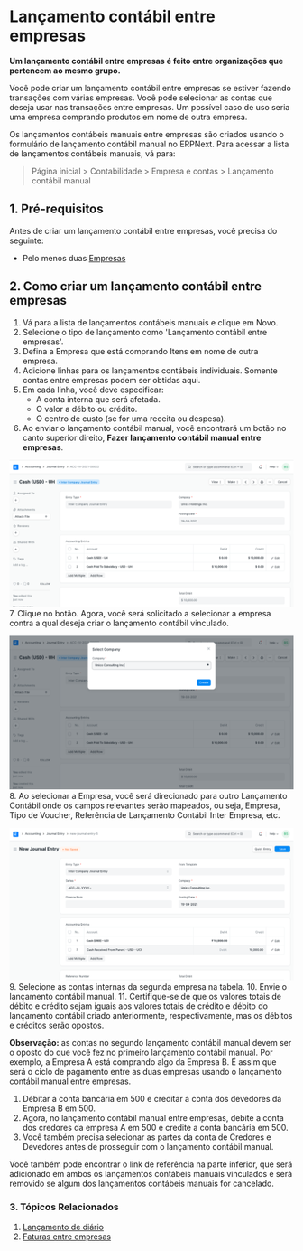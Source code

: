 # Lançamento contábil entre empresas



**Um lançamento contábil entre empresas é feito entre organizações que pertencem ao mesmo grupo.**


Você pode criar um lançamento contábil entre empresas se estiver fazendo transações com várias empresas.
Você pode selecionar as contas que deseja usar nas transações entre empresas. Um possível caso de uso seria uma empresa comprando produtos em nome de outra empresa.


Os lançamentos contábeis manuais entre empresas são criados usando o formulário de lançamento contábil manual no ERPNext. Para acessar a lista de lançamentos contábeis manuais, vá para:



> 
> Página inicial > Contabilidade > Empresa e contas > Lançamento contábil manual
> 
> 
> 


## 1. Pré-requisitos


Antes de criar um lançamento contábil entre empresas, você precisa do seguinte:


* Pelo menos duas [Empresas](/docs/pt/setting-up/company-setup)


## 2. Como criar um lançamento contábil entre empresas


1. Vá para a lista de lançamentos contábeis manuais e clique em Novo.
2. Selecione o tipo de lançamento como 'Lançamento contábil entre empresas'.
3. Defina a Empresa que está comprando Itens em nome de outra empresa.
4. Adicione linhas para os lançamentos contábeis individuais. Somente contas entre empresas podem ser obtidas aqui.
5. Em cada linha, você deve especificar:
	* A conta interna que será afetada.
	* O valor a débito ou crédito.
	* O centro de custo (se for uma receita ou despesa).
6. Ao enviar o lançamento contábil manual, você encontrará um botão no canto superior direito, **Fazer lançamento contábil manual entre empresas**.


![Lançamento contábil entre empresas](/files/inter-company-journal-entry.png)
7. Clique no botão. Agora, você será solicitado a selecionar a empresa contra a qual deseja criar o lançamento contábil vinculado.


![Company Master](/files/select-company-in-inter-company-journal-entry.png)
8. Ao selecionar a Empresa, você será direcionado para outro Lançamento Contábil onde os campos relevantes serão mapeados, ou seja, Empresa, Tipo de Voucher, Referência de Lançamento Contábil Inter Empresa, etc.


![Lançamento contábil entre empresas gerado automaticamente](/files/auto-generated-intercompany-journal-entry.png)
9. Selecione as contas internas da segunda empresa na tabela.
10. Envie o lançamento contábil manual.
11. Certifique-se de que os valores totais de débito e crédito sejam iguais aos valores totais de crédito e débito do lançamento contábil criado anteriormente, respectivamente, mas os débitos e créditos serão opostos.


**Observação:** as contas no segundo lançamento contábil manual devem ser o oposto do que você fez no primeiro lançamento contábil manual.
Por exemplo, a Empresa A está comprando algo da Empresa B. É assim que será o ciclo de pagamento entre as duas empresas usando o lançamento contábil manual entre empresas.


1. Débitar a conta bancária em 500 e creditar a conta dos devedores da Empresa B em 500.
2. Agora, no lançamento contábil manual entre empresas, debite a conta dos credores da empresa A em 500 e credite a conta bancária em 500.
3. Você também precisa selecionar as partes da conta de Credores e Devedores antes de prosseguir com o lançamento contábil manual.


Você também pode encontrar o link de referência na parte inferior, que será adicionado em ambos os lançamentos contábeis manuais vinculados e será removido se algum dos lançamentos contábeis manuais for cancelado.


### 3. Tópicos Relacionados


1. [Lançamento de diário](/docs/pt/accounts/journal-entry)
2. [Faturas entre empresas](/docs/pt/accounts/inter-company-invoices)



